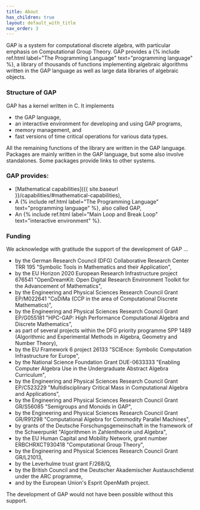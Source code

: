 ```yaml
---
title: About
has_children: true
layout: default_with_title
nav_order: 3
---
```

GAP is a system for computational discrete algebra, with particular
emphasis on Computational Group Theory.
GAP provides a {% include ref.html label="The Programming Language"
text="programming language" %}, a library of thousands of functions
implementing algebraic algorithms written in the GAP language as well as
large data libraries of
algebraic objects.

### Structure of GAP

GAP has a kernel written in C. It implements
- the GAP language,
- an interactive environment for developing and using GAP programs,
- memory management, and
- fast versions of time critical operations for various data types.

All the remaining functions of the library are written in the
GAP language. Packages are mainly written in the
GAP language, but some also involve standalones. Some
packages provide links to other systems.


### GAP provides:
- [Mathematical capabilities]({{ site.baseurl }}/capabilities/#mathematical-capabilities),
- A {% include ref.html label="The Programming Language" text="programming language" %},
  also called GAP,
- An {% include ref.html label="Main Loop and Break Loop" text="interactive environment" %}.


<h3 id="funding">Funding</h3>
We acknowledge with gratitude the support of the development of
GAP ...

- by the German Research Council (DFG) Collaborative Research Center TRR 195
    "Symbolic Tools in Mathematics and their Application",
- by the EU Horizon 2020 European Research Infrastructure project
    676541 "OpenDreamKit: Open Digital Research Environment Toolkit
    for the Advancement of Mathematics",
- by the Engineering and Physical Sciences Research Council Grant
    EP/M022641 "CoDiMa (CCP in the area of Computational Discrete
    Mathematics)",
- by the Engineering and Physical Sciences Research Council Grant
    EP/G055181 "HPC-GAP: High Performance Computational Algebra
    and Discrete Mathematics",
- as part of several projects within the DFG priority programme SPP 1489
    (Algorithmic and Experimental Methods in Algebra, Geometry and Number Theory),
- by the EU Framework 6 project 26133 "SCIEnce: Symbolic Computation
    Infrastructure for Europe",
- by the National Science Foundation Grant DUE-0633333
    "Enabling Computer Algebra Use in the Undergraduate Abstract Algebra Curriculum",
- by the Engineering and Physical Sciences Research Council Grant
    EP/C523229 "Multidisciplinary Critical Mass in Computational
    Algebra and Applications",
- by the Engineering and Physical Sciences Research Council Grant
    GR/S56085 "Semigroups and Monoids in GAP",
- by the Engineering and Physical Sciences Research Council Grant
    GR/R91298 "Computational Algebra for Commodity Parallel Machines",
- by grants of the Deutsche Forschungsgemeinschaft in the framework of the
    Schwerpunkt "Algorithmen in Zahlentheorie und Algebra",
- by the EU Human Capital and Mobility Network, grant number
    ERBCHRXCT930418 "Computational Group Theory",
- by the Engineering and Physical Sciences Research Council Grant
    GR/L21013,
- by the Leverhulme trust grant F/268/Q,
- by the British Council and the Deutscher Akademischer Austauschdienst
    under the ARC programme,
- and by the European Union's Esprit OpenMath project.


The development of GAP would not have been possible
without this support.

